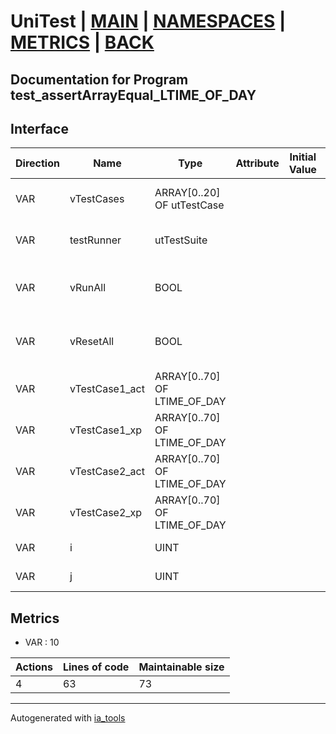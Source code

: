 # UniTest | [MAIN] | [NAMESPACES] | [METRICS] | [BACK]  

## Documentation for Program test_assertArrayEqual_LTIME_OF_DAY  

## Interface  

| Direction | Name | Type | Attribute | Initial Value | Documentation |
| --------- | ---- | ---- | --------- | ------------- | ------------- |
| VAR | vTestCases | ARRAY[0..20] OF utTestCase |  |  | Definition of all test cases for this POU |  
| VAR | testRunner | utTestSuite |  |  | Test Suite fb instance to run the tests |  
| VAR | vRunAll | BOOL |  |  | Manual command to run all tests for this POU |  
| VAR | vResetAll | BOOL |  |  | Manual command to reset all tests for this POU |  
| VAR | vTestCase1_act | ARRAY[0..70] OF LTIME_OF_DAY |  |  | Array data 1 of test case 1 |  
| VAR | vTestCase1_xp | ARRAY[0..70] OF LTIME_OF_DAY |  |  | Array data 2 of test case 1 |  
| VAR | vTestCase2_act | ARRAY[0..70] OF LTIME_OF_DAY |  |  | Array data 3 of test case 2 |  
| VAR | vTestCase2_xp | ARRAY[0..70] OF LTIME_OF_DAY |  |  | Array data 4 of test case 2 |  
| VAR | i | UINT |  |  | Iterator variable i |  
| VAR | j | UINT |  |  | Iterator variable j |  


## Metrics  

- VAR : 10

| Actions | Lines of code | Maintainable size |
| ------- | ------------- | ----------------- |
| 4 | 63 | 73 |

---
Autogenerated with [ia_tools](https://github.com/tkucic/ia_tools)  

[MAIN]: ../../../../index.md
[NAMESPACES]: ../../nsList.md
[METRICS]: ../../../metrics.md
[BACK]: ../nsMain.md
